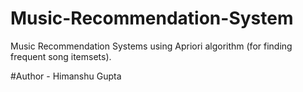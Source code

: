 # Music-Recommendation-System
Music Recommendation Systems using Apriori algorithm (for finding frequent song itemsets). 

#Author - Himanshu Gupta
